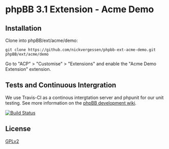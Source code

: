 # phpBB 3.1 Extension - Acme Demo

## Installation

Clone into phpBB/ext/acme/demo:

    git clone https://github.com/nickvergessen/phpbb-ext-acme-demo.git phpBB/ext/acme/demo

Go to "ACP" > "Customise" > "Extensions" and enable the "Acme Demo Extension" extension.

## Tests and Continuous Intergration

We use Travis-CI as a continous intergtation server and phpunit for our unit testing. See more information on the [phpBB development wiki](https://wiki.phpbb.com/Unit_Tests).

[![Build Status](https://travis-ci.org/nickvergessen/phpbb-ext-acme-demo.png?branch=master)](https://travis-ci.org/nickvergessen/phpbb-ext-acme-demo)

## License

[GPLv2](license.txt)
